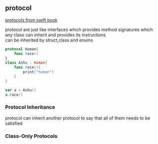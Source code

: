 ## protocol

[protocols from swift book](https://docs.swift.org/swift-book/LanguageGuide/Protocols.html)

protocol are just like interfaces which provides method signatures which any class can inherit and provides its instructions  
can be inherited by struct,class and enums
```swift
protocol Human{
    func race()
}
class Ashu : Human{
    func race(){
        print("human")
    }
}

var a = Ashu()
a.race()
```

### Protocol Inheritance

protocol can inherit another protocol to say that all of them needs to be satisfied

### Class-Only Protocols